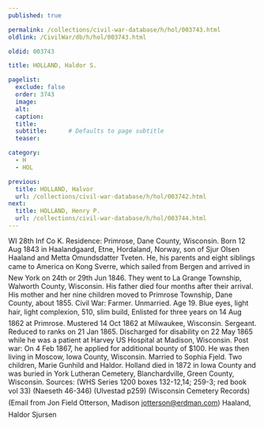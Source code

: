 ```yaml
---
published: true

permalink: /collections/civil-war-database/h/hol/003743.html
oldlink: /CivilWar/db/h/hol/003743.html

oldid: 003743

title: HOLLAND, Haldor S.

pagelist:
  exclude: false
  order: 3743
  image: 
  alt:
  caption:
  title:
  subtitle:      # Defaults to page subtitle
  teaser:

category: 
  - H 
  - HOL

previous:
  title: HOLLAND, Halvor
  url: /collections/civil-war-database/h/hol/003742.html  
next:
  title: HOLLAND, Henry P.
  url: /collections/civil-war-database/h/hol/003744.html   
---
```

WI 28th Inf Co K. Residence: Primrose, Dane County, Wisconsin. Born 12 Aug 1843 in Haalandgaard, Etne, Hordaland, Norway, son of Sjur Olsen Haaland and Metta Omundsdatter Tveten. He, his parents and eight siblings came to America on &#147;Kong Sverre&#148;, which sailed from Bergen and arrived in New York on 24th or 29th Jun 1846. They went to La Grange Township, Walworth County, Wisconsin. His father died four months after their arrival. His mother and her nine children moved to Primrose Township, Dane County, about 1855. Civil War: Farmer. Unmarried. Age 19. Blue eyes, light hair, light complexion, 5&#146;10&#148;, slim build, Enlisted for three years on 14 Aug 1862 at Primrose. Mustered 14 Oct 1862 at Milwaukee, Wisconsin. Sergeant. Reduced to ranks on 21 Jan 1865. Discharged for disability on 22 May 1865 while he was a patient at Harvey US Hospital at Madison, Wisconsin. Post war: On 4 Feb 1867, he applied for additional bounty of $100. He was then living in Moscow, Iowa County, Wisconsin. Married to Sophia Fjeld. Two children, Marie Gunhild and Haldor. Holland died in 1872 in Iowa County and was buried in York Lutheran Cemetery, Blanchardville, Green County, Wisconsin. Sources: (WHS Series 1200 boxes 132-12,14; 259-3; red book vol 33) (Naeseth &#146;46-346) (Ulvestad p259) (Wisconsin Cemetery Records) (Email from Jon Field Otterson, Madison [jotterson@erdman.com](mailto:jotterson@erdman.com)) &#147;Haaland, Haldor Sjursen&#148;